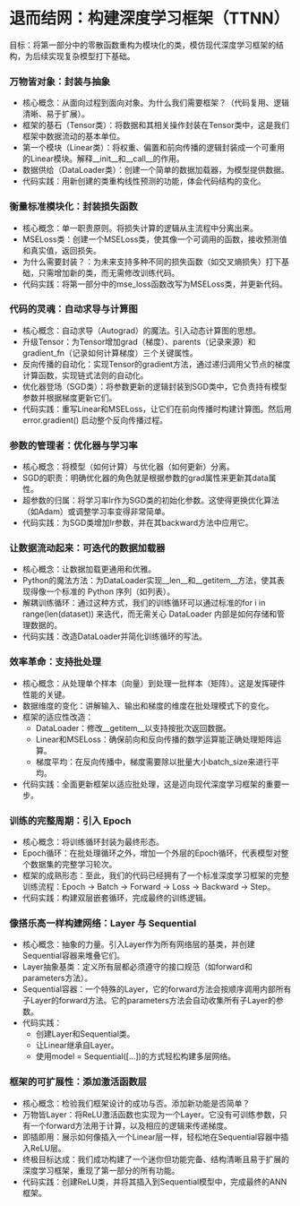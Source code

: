 # 退而结网：构建深度学习框架（TTNN）

目标：将第一部分中的零散函数重构为模块化的类，模仿现代深度学习框架的结构，为后续实现复杂模型打下基础。

### 万物皆对象：封装与抽象

* 核心概念：从面向过程到面向对象。为什么我们需要框架？（代码复用、逻辑清晰、易于扩展）。
* 框架的基石（Tensor类）：将数据和其相关操作封装在Tensor类中，这是我们框架中数据流动的基本单位。
* 第一个模块（Linear类）：将权重、偏置和前向传播的逻辑封装成一个可重用的Linear模块。解释__init__和__call__的作用。
* 数据供给（DataLoader类）：创建一个简单的数据加载器，为模型提供数据。
* 代码实践：用新创建的类重构线性预测的功能，体会代码结构的变化。

### 衡量标准模块化：封装损失函数

* 核心概念：单一职责原则。将损失计算的逻辑从主流程中分离出来。
* MSELoss类：创建一个MSELoss类，使其像一个可调用的函数，接收预测值和真实值，返回损失。
* 为什么需要封装？：为未来支持多种不同的损失函数（如交叉熵损失）打下基础，只需增加新的类，而无需修改训练代码。
* 代码实践：将第一部分中的mse_loss函数改写为MSELoss类，并更新代码。

### 代码的灵魂：自动求导与计算图

* 核心概念：自动求导（Autograd）的魔法。引入动态计算图的思想。
* 升级Tensor：为Tensor增加grad（梯度）、parents（记录来源）和gradient_fn（记录如何计算梯度）三个关键属性。
* 反向传播的自动化：实现Tensor的gradient方法，通过递归调用父节点的梯度计算函数，实现链式法则的自动化。
* 优化器登场（SGD类）：将参数更新的逻辑封装到SGD类中，它负责持有模型参数并根据梯度更新它们。
* 代码实践：重写Linear和MSELoss，让它们在前向传播时构建计算图。然后用 error.gradient() 启动整个反向传播过程。

### 参数的管理者：优化器与学习率

* 核心概念：将模型（如何计算）与优化器（如何更新）分离。
* SGD的职责：明确优化器的角色就是根据参数的grad属性来更新其data属性。
* 超参数的归属：将学习率lr作为SGD类的初始化参数。这使得更换优化算法（如Adam）或调整学习率变得非常简单。
* 代码实践：为SGD类增加lr参数，并在其backward方法中应用它。

### 让数据流动起来：可迭代的数据加载器

* 核心概念：让数据加载更通用和优雅。
* Python的魔法方法：为DataLoader实现__len__和__getitem__方法，使其表现得像一个标准的 Python 序列（如列表）。
* 解耦训练循环：通过这种方式，我们的训练循环可以通过标准的for i in range(len(dataset)) 来迭代，而无需关心 DataLoader 内部是如何存储和管理数据的。
* 代码实践：改造DataLoader并简化训练循环的写法。

### 效率革命：支持批处理

* 核心概念：从处理单个样本（向量）到处理一批样本（矩阵）。这是发挥硬件性能的关键。
* 数据维度的变化：讲解输入、输出和梯度的维度在批处理模式下的变化。
* 框架的适应性改造： 
  * DataLoader：修改__getitem__以支持按批次返回数据。
  * Linear和MSELoss：确保前向和反向传播的数学运算能正确处理矩阵运算。
  * 梯度平均：在反向传播中，梯度需要除以批量大小batch_size来进行平均。
* 代码实践：全面更新框架以适应批处理，这是迈向现代深度学习框架的重要一步。

### 训练的完整周期：引入 Epoch

* 核心概念：将训练循环封装为最终形态。
* Epoch循环：在批处理循环之外，增加一个外层的Epoch循环，代表模型对整个数据集的完整学习轮次。
* 框架的成熟形态：至此，我们的代码已经拥有了一个标准深度学习框架的完整训练流程：Epoch -> Batch -> Forward -> Loss -> Backward -> Step。
* 代码实践：构建双层嵌套循环，完成最终的训练逻辑。

### 像搭乐高一样构建网络：Layer 与 Sequential

* 核心概念：抽象的力量。引入Layer作为所有网络层的基类，并创建Sequential容器来堆叠它们。
* Layer抽象基类：定义所有层都必须遵守的接口规范（如forward和parameters方法）。
* Sequential容器：一个特殊的Layer，它的forward方法会按顺序调用内部所有子Layer的forward方法。它的parameters方法会自动收集所有子Layer的参数。
* 代码实践：
  * 创建Layer和Sequential类。
  * 让Linear继承自Layer。
  * 使用model = Sequential([...])的方式轻松构建多层网络。

### 框架的可扩展性：添加激活函数层

* 核心概念：检验我们框架设计的成功与否。添加新功能是否简单？
* 万物皆Layer：将ReLU激活函数也实现为一个Layer。它没有可训练参数，只有一个forward方法用于计算，以及相应的逻辑来传递梯度。
* 即插即用：展示如何像插入一个Linear层一样，轻松地在Sequential容器中插入ReLU层。
* 终极目标达成：我们成功构建了一个迷你但功能完备、结构清晰且易于扩展的深度学习框架，重现了第一部分的所有功能。
* 代码实践：创建ReLU类，并将其插入到Sequential模型中，完成最终的ANN框架。
